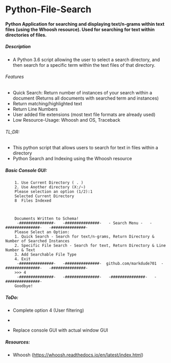 # Python-File-Search
#### Python Application for searching and displaying text/n-grams within text files (using the Whoosh resource). Used for searching for text within directories of files.

##### Description
- A Python 3.6 script allowing the user to select a search directory, and then search for a specific term within the text files of that directory.
###### Features 
- Quick Search: Return number of instances of your search within a document (Returns all documents with searched term and instances)
- Return matching/highlighted text
- Return Line Numbers
- User added file extensions (most text file formats are already used)
- Low Resource-Usage: Whoosh and OS, Traceback

###### TL;DR:
- This python script that allows users to search for text in files within a directory
- Python Search and Indexing using the Whoosh resource

##### Basic Console GUI:
```
    1. Use Current Directory ( . )
    2. Use Another directory (X:/~)
    Please selection an option (1/2):1
    Selected Current Directory
    8  Files Indexed



    Documents Written to Schema!
     -###############-   -###############-   - Search Menu -   -###############-   -###############- 
    Please Select an Option:
    1. Quick Search - Search for text/n-grams, Return Directory & Number of Searched Instances
    2. Specific File Search - Search for text, Return Directory & Line Number & Text
    3. Add Searchable File Type
    4. Exit
     -###############-   -###############-  github.com/markdude701  -###############-   -###############- 
    >>> 4
     -###############-   -###############-   -###############-   -###############- 
    Goodbye!

```
##### ToDo:
- Complete option 4 (User filtering)
- 

- Replace console GUI with actual window GUI

##### Resources:
- Whoosh (https://whoosh.readthedocs.io/en/latest/index.html)